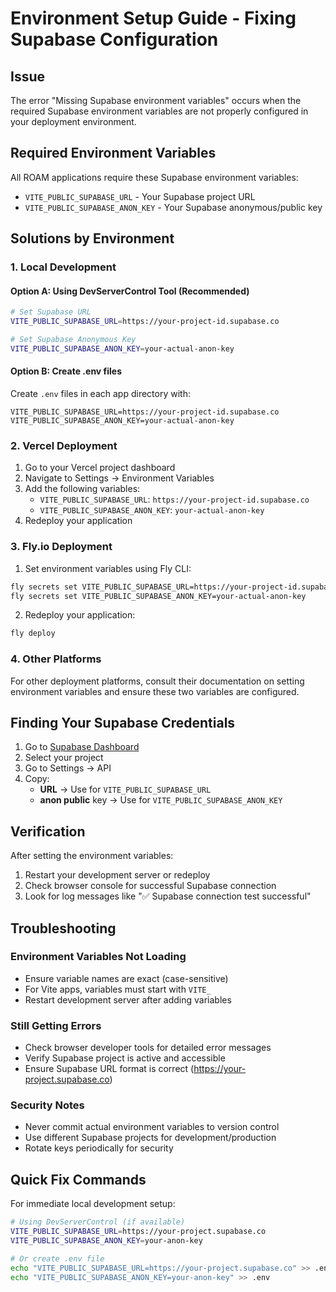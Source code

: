 # Environment Setup Guide - Fixing Supabase Configuration

## Issue
The error "Missing Supabase environment variables" occurs when the required Supabase environment variables are not properly configured in your deployment environment.

## Required Environment Variables

All ROAM applications require these Supabase environment variables:

- `VITE_PUBLIC_SUPABASE_URL` - Your Supabase project URL
- `VITE_PUBLIC_SUPABASE_ANON_KEY` - Your Supabase anonymous/public key

## Solutions by Environment

### 1. Local Development

#### Option A: Using DevServerControl Tool (Recommended)
```bash
# Set Supabase URL
VITE_PUBLIC_SUPABASE_URL=https://your-project-id.supabase.co

# Set Supabase Anonymous Key  
VITE_PUBLIC_SUPABASE_ANON_KEY=your-actual-anon-key
```

#### Option B: Create .env files
Create `.env` files in each app directory with:
```env
VITE_PUBLIC_SUPABASE_URL=https://your-project-id.supabase.co
VITE_PUBLIC_SUPABASE_ANON_KEY=your-actual-anon-key
```

### 2. Vercel Deployment

1. Go to your Vercel project dashboard
2. Navigate to Settings → Environment Variables
3. Add the following variables:
   - `VITE_PUBLIC_SUPABASE_URL`: `https://your-project-id.supabase.co`
   - `VITE_PUBLIC_SUPABASE_ANON_KEY`: `your-actual-anon-key`
4. Redeploy your application

### 3. Fly.io Deployment

1. Set environment variables using Fly CLI:
```bash
fly secrets set VITE_PUBLIC_SUPABASE_URL=https://your-project-id.supabase.co
fly secrets set VITE_PUBLIC_SUPABASE_ANON_KEY=your-actual-anon-key
```

2. Redeploy your application:
```bash
fly deploy
```

### 4. Other Platforms

For other deployment platforms, consult their documentation on setting environment variables and ensure these two variables are configured.

## Finding Your Supabase Credentials

1. Go to [Supabase Dashboard](https://supabase.com/dashboard)
2. Select your project
3. Go to Settings → API
4. Copy:
   - **URL** → Use for `VITE_PUBLIC_SUPABASE_URL`
   - **anon public** key → Use for `VITE_PUBLIC_SUPABASE_ANON_KEY`

## Verification

After setting the environment variables:

1. Restart your development server or redeploy
2. Check browser console for successful Supabase connection
3. Look for log messages like "✅ Supabase connection test successful"

## Troubleshooting

### Environment Variables Not Loading
- Ensure variable names are exact (case-sensitive)
- For Vite apps, variables must start with `VITE_`
- Restart development server after adding variables

### Still Getting Errors
- Check browser developer tools for detailed error messages
- Verify Supabase project is active and accessible
- Ensure Supabase URL format is correct (https://your-project.supabase.co)

### Security Notes
- Never commit actual environment variables to version control
- Use different Supabase projects for development/production
- Rotate keys periodically for security

## Quick Fix Commands

For immediate local development setup:
```bash
# Using DevServerControl (if available)
VITE_PUBLIC_SUPABASE_URL=https://your-project.supabase.co
VITE_PUBLIC_SUPABASE_ANON_KEY=your-anon-key

# Or create .env file
echo "VITE_PUBLIC_SUPABASE_URL=https://your-project.supabase.co" >> .env
echo "VITE_PUBLIC_SUPABASE_ANON_KEY=your-anon-key" >> .env
```
